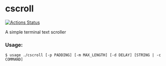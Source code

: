 # cscroll
[![Actions Status](https://github.com/cdubthecoolcat/cscroll/workflows/C%2FC++%20CI/badge.svg)](https://github.com/cdubthecoolcat/cscroll/actions)

A simple terminal text scroller

### Usage:

```
$ usage ./cscroll [-p PADDING] [-m MAX_LENGTH] [-d DELAY] [STRING | -c COMMAND] 
```

